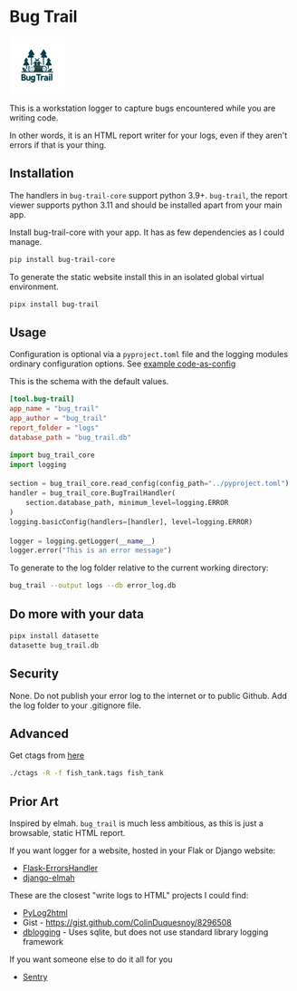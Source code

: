 # Bug Trail

<img src="./img/logo.png" width="100" height="100">

This is a workstation logger to capture bugs encountered while you are writing code.

In other words, it is an HTML report writer for your logs, even if they aren't errors if that is your thing.

## Installation

The handlers in `bug-trail-core` support python 3.9+. `bug-trail`, the report viewer supports python 3.11 and should 
be installed apart from your main app.

Install bug-trail-core with your app. It has as few dependencies as I could manage.
```bash
pip install bug-trail-core
````

To generate the static website install this in an isolated global virtual environment.
```bash
pipx install bug-trail
```

## Usage

Configuration is optional via a `pyproject.toml` file and the logging modules ordinary configuration options. See 
[example code-as-config](example_code_as_config.py)

This is the schema with the default values.
```toml
[tool.bug-trail]
app_name = "bug_trail"
app_author = "bug_trail"
report_folder = "logs"
database_path = "bug_trail.db"
```


```python
import bug_trail_core
import logging

section = bug_trail_core.read_config(config_path="../pyproject.toml")
handler = bug_trail_core.BugTrailHandler(
    section.database_path, minimum_level=logging.ERROR
)
logging.basicConfig(handlers=[handler], level=logging.ERROR)

logger = logging.getLogger(__name__)
logger.error("This is an error message")
```

To generate to the log folder relative to the current working directory:

```bash
bug_trail --output logs --db error_log.db
```

## Do more with your data

```bash
pipx install datasette
datasette bug_trail.db
```

## Security
None. Do not publish your error log to the internet or to public Github. Add the log folder to your .gitignore file.

## Advanced
Get ctags from [here](https://github.com/universal-ctags/ctags)
```bash
./ctags -R -f fish_tank.tags fish_tank
```

## Prior Art
Inspired by elmah. `bug_trail` is much less ambitious, as this is just a browsable, static HTML report.

If you want logger for a website, hosted in your Flak or Django website:
- [Flask-ErrorsHandler](https://pypi.org/project/Flask-ErrorsHandler/)
- [django-elmah](https://pypi.org/project/django-elmah/)

These are the closest "write logs to HTML" projects I could find:
- [PyLog2html](https://pypi.org/project/PyLog2html/)
- Gist - https://gist.github.com/ColinDuquesnoy/8296508
- [dblogging](https://gitlab.com/tspens/dblogging) - Uses sqlite, but does not use standard library logging framework

If you want someone else to do it all for you
- [Sentry](https://sentry.io/)
